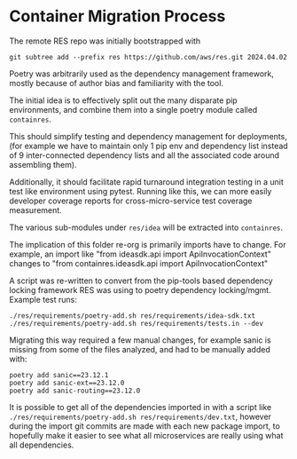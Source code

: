 # Container Migration Process

The remote RES repo was initially bootstrapped with

```shell
git subtree add --prefix res https://github.com/aws/res.git 2024.04.02
```

Poetry was arbitrarily used as the dependency management framework, mostly because of author bias and familiarity with the tool.

The initial idea is to effectively split out the many disparate pip environments, and combine them into a single poetry module called `containres`.

This should simplify testing and dependency management for deployments, (for example we have to maintain only 1 pip env and dependency list instead of 9 inter-connected dependency lists and all the associated code around assembling them).

Additionally, it should facilitate rapid turnaround integration testing in a unit test like environment using pytest. Running like this, we can more easily developer coverage reports for cross-micro-service test coverage measurement.

The various sub-modules under `res/idea` will be extracted into `containres`.

The implication of this folder re-org is primarily imports have to change.
For example, an import like "from ideasdk.api import ApiInvocationContext" changes to "from containres.ideasdk.api import ApiInvocationContext"

A script was re-written to convert from the pip-tools based dependency locking framework RES was using to poetry dependency locking/mgmt.  Example test runs:

```shell
./res/requirements/poetry-add.sh res/requirements/idea-sdk.txt
./res/requirements/poetry-add.sh res/requirements/tests.in --dev
```

Migrating this way required a few manual changes, for example sanic is missing from some of the files analyzed, and had to be manually added with:
```shell
poetry add sanic==23.12.1
poetry add sanic-ext==23.12.0
poetry add sanic-routing==23.12.0
```

It is possible to get all of the dependencies imported in with a script like `./res/requirements/poetry-add.sh res/requirements/dev.txt`, however during the import git commits are made with each new package import, to hopefully make it easier to see what all microservices are really using what all dependencies.


